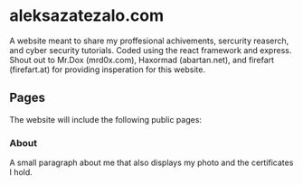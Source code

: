 # aleksazatezalo.com

A website meant to share my proffesional achivements, sercurity reaserch, and cyber security tutorials. Coded using the react framework and express. Shout out to Mr.Dox (mrd0x.com), Haxormad (abartan.net), and firefart (firefart.at) for providing insperation for this website.

## Pages

The website will include the following public pages:

### About

A small paragraph about me that also displays my photo and the certificates I hold.